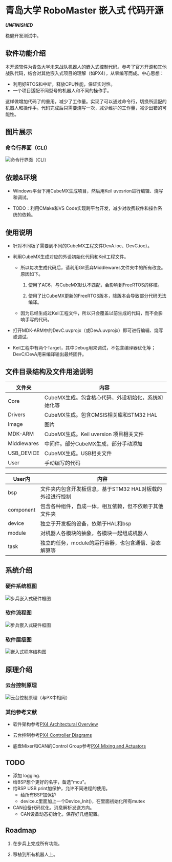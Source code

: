 # 青岛大学 RoboMaster 嵌入式 代码开源

***UNFINISHED***

稳健开发测试中。

## 软件功能介绍

本开源软件为青岛大学未来战队机器人的嵌入式控制代码。参考了官方开源和其他战队代码，结合对其他嵌入式项目的理解（如PX4），从零编写而成。中心思想：

- 利用好RTOS和中断，释放CPU性能，保证实时性。
- 一个项目适配不同型号的机器人和不同的操作手。

这样做增加代码了的重用，减少了工作量。实现了可以通过命令行，切换所适配的机器人和操作手。代码完成后只需要烧写一次，减少维护的工作量，减少出错的可能性。

## 图片展示

### 命令行界面（CLI）

![命令行界面（CLI）](./Image/命令行界面.png "命令行界面（CLI）")

## 依赖&环境

- Windows平台下用CubeMX生成项目，然后用Keil uvesrion进行编辑、烧写和调试。

- TODO：利用CMake和VS Code实现跨平台开发，减少对收费软件和操作系统的依赖。

## 使用说明

- 针对不同板子需要到不同的CubeMX工程文件DevA.ioc、DevC.ioc）。

- 利用CubeMX生成对应的外设初始化代码和Keil工程文件。

  - 所以每次生成代码后，请利用Git丢弃Middlewares文件夹中的所有改变。原因如下。

    1. 使用了AC6，与CubeMX默认不匹配，会影响到FreeRTOS的移植。

    2. 使用了比CubeMX更新的FreeRTOS版本，降版本会导致部分代码无法编译。

  - 因为已经生成过Keil工程文件，所以只会覆盖以前生成的代码，而不会影响手写的代码。

- 打开MDK-ARM中的DevC.uvprojx（或DevA.uvprojx）即可进行编辑、烧写或调试。

- Keil工程中有两个Target，其中Debug用来调试，不包含编译器优化等；DevC/DevA用来编译输出最终固件。

## 文件目录结构及文件用途说明

| 文件夹 | 内容 |
| ---- | ----  |
| Core | CubeMX生成。包含核心代码，外设初始化，系统初始化等 |
| Drivers | CubeMX生成。包含CMSIS相关库和STM32 HAL |
| Image | 图片 |
| MDK-ARM | CubeMX生成。Keil uversion 项目相关文件 |
| Middlewares | 中间件。部分CubeMX生成，部分手动添加 |
| USB_DEVICE | CubeMX生成。USB相关文件 |
| User | 手动编写的代码 |

| User内 | 内容 |
| ---- | ----  |
| bsp | 文件夹内包含开发板信息，基于STM32 HAL对板载的外设进行控制|
| component | 包含各种组件，自成一体，相互依赖，但不依赖于其他文件夹|
| device | 独立于开发板的设备，依赖于HAL和bsp|
| module | 对机器人各模块的抽象，各模块一起组成机器人|
| task | 独立的任务，module的运行容器，也包含通信、姿态解算等 |

## 系统介绍

### 硬件系统框图

![步兵嵌入式硬件框图](./Image/步兵嵌入式硬件框图.png "步兵嵌入式硬件框图")

### 软件流程图

![步兵嵌入式硬件框图](./Image/嵌入式程序流程图.png "步兵嵌入式硬件框图")

### 软件层级图

![嵌入式程序结构图](./Image/嵌入式程序结构图.png "嵌入式程序结构图")

## 原理介绍

### 云台控制原理

![云台控制原理（与PX中相同）](./Image/云台控制原理.png "嵌入式程序结构图")

### 其他参考文献

- 软件架构参考[PX4 Architectural Overview](https://dev.px4.io/master/en/concept/architecture.html)

- 云台控制参考[PX4 Controller Diagrams](https://dev.px4.io/master/en/flight_stack/controller_diagrams.html)

- 底盘Mixer和CAN的Control Group参考[PX4 Mixing and Actuators](https://dev.px4.io/master/en/concept/mixing.html)

## TODO

- 添加 logging.
- 给BSP想个更好的名字，备选"mcu"。
- 给BSP USB print加保护，允许不同进程的使用。
  - 给所有BSP加保护
  - device.c里面加上一个Device_Init()，在里面初始化所有mutex
- CAN设备代码优化。消息解析发送方向。
  - CAN设备动态初始化，保存好几组配置。

## Roadmap

1. 在步兵上完成所有功能。

1. 移植到所有机器人上。

